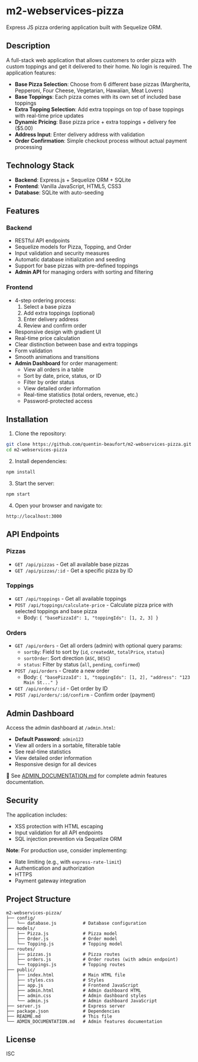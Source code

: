 # m2-webservices-pizza

Express JS pizza ordering application built with Sequelize ORM.

## Description

A full-stack web application that allows customers to order pizza with custom toppings and get it delivered to their home. No login is required. The application features:

- **Base Pizza Selection**: Choose from 6 different base pizzas (Margherita, Pepperoni, Four Cheese, Vegetarian, Hawaiian, Meat Lovers)
- **Base Toppings**: Each pizza comes with its own set of included base toppings
- **Extra Topping Selection**: Add extra toppings on top of base toppings with real-time price updates
- **Dynamic Pricing**: Base pizza price + extra toppings + delivery fee ($5.00)
- **Address Input**: Enter delivery address with validation
- **Order Confirmation**: Simple checkout process without actual payment processing

## Technology Stack

- **Backend**: Express.js + Sequelize ORM + SQLite
- **Frontend**: Vanilla JavaScript, HTML5, CSS3
- **Database**: SQLite with auto-seeding

## Features

### Backend
- RESTful API endpoints
- Sequelize models for Pizza, Topping, and Order
- Input validation and security measures
- Automatic database initialization and seeding
- Support for base pizzas with pre-defined toppings
- **Admin API** for managing orders with sorting and filtering

### Frontend
- 4-step ordering process:
  1. Select a base pizza
  2. Add extra toppings (optional)
  3. Enter delivery address
  4. Review and confirm order
- Responsive design with gradient UI
- Real-time price calculation
- Clear distinction between base and extra toppings
- Form validation
- Smooth animations and transitions
- **Admin Dashboard** for order management:
  - View all orders in a table
  - Sort by date, price, status, or ID
  - Filter by order status
  - View detailed order information
  - Real-time statistics (total orders, revenue, etc.)
  - Password-protected access

## Installation

1. Clone the repository:
```bash
git clone https://github.com/quentin-beaufort/m2-webservices-pizza.git
cd m2-webservices-pizza
```

2. Install dependencies:
```bash
npm install
```

3. Start the server:
```bash
npm start
```

4. Open your browser and navigate to:
```
http://localhost:3000
```

## API Endpoints

### Pizzas

- `GET /api/pizzas` - Get all available base pizzas
- `GET /api/pizzas/:id` - Get a specific pizza by ID

### Toppings

- `GET /api/toppings` - Get all available toppings
- `POST /api/toppings/calculate-price` - Calculate pizza price with selected toppings and base pizza
  - Body: `{ "basePizzaId": 1, "toppingIds": [1, 2, 3] }`

### Orders

- `GET /api/orders` - Get all orders (admin) with optional query params:
  - `sortBy`: Field to sort by (`id`, `createdAt`, `totalPrice`, `status`)
  - `sortOrder`: Sort direction (`ASC`, `DESC`)
  - `status`: Filter by status (`all`, `pending`, `confirmed`)
- `POST /api/orders` - Create a new order
  - Body: `{ "basePizzaId": 1, "toppingIds": [1, 2], "address": "123 Main St..." }`
- `GET /api/orders/:id` - Get order by ID
- `POST /api/orders/:id/confirm` - Confirm order (payment)

## Admin Dashboard

Access the admin dashboard at `/admin.html`:
- **Default Password**: `admin123`
- View all orders in a sortable, filterable table
- See real-time statistics
- View detailed order information
- Responsive design for all devices

📖 See [ADMIN_DOCUMENTATION.md](./ADMIN_DOCUMENTATION.md) for complete admin features documentation.

## Security

The application includes:
- XSS protection with HTML escaping
- Input validation for all API endpoints
- SQL injection prevention via Sequelize ORM

**Note**: For production use, consider implementing:
- Rate limiting (e.g., with `express-rate-limit`)
- Authentication and authorization
- HTTPS
- Payment gateway integration

## Project Structure

```
m2-webservices-pizza/
├── config/
│   └── database.js          # Database configuration
├── models/
│   ├── Pizza.js             # Pizza model
│   ├── Order.js             # Order model
│   └── Topping.js           # Topping model
├── routes/
│   ├── pizzas.js            # Pizza routes
│   ├── orders.js            # Order routes (with admin endpoint)
│   └── toppings.js          # Topping routes
├── public/
│   ├── index.html           # Main HTML file
│   ├── styles.css           # Styles
│   ├── app.js               # Frontend JavaScript
│   ├── admin.html           # Admin dashboard HTML
│   ├── admin.css            # Admin dashboard styles
│   └── admin.js             # Admin dashboard JavaScript
├── server.js                # Express server
├── package.json             # Dependencies
├── README.md                # This file
└── ADMIN_DOCUMENTATION.md   # Admin features documentation
```

## License

ISC


